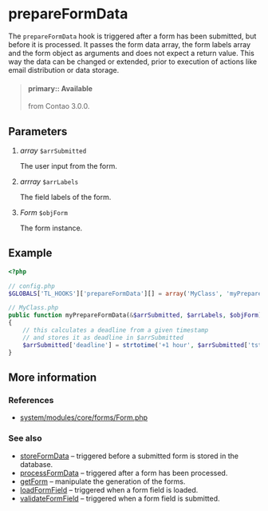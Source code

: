 # prepareFormData

The `prepareFormData` hook is triggered after a form has been submitted, but
before it is processed. It passes the form data array, the form labels array
and the form object as arguments and does not expect a return value. This way
the data can be changed or extended, prior to execution of actions like email
distribution or data storage.

> #### primary:: Available   
> from Contao 3.0.0.


## Parameters

1. *array* `$arrSubmitted`

    The user input from the form.

2. *arrray* `$arrLabels`

    The field labels of the form.

3. *Form* `$objForm`

    The form instance.


## Example

```php
<?php

// config.php
$GLOBALS['TL_HOOKS']['prepareFormData'][] = array('MyClass', 'myPrepareFormData');

// MyClass.php
public function myPrepareFormData(&$arrSubmitted, $arrLabels, $objForm)
{
    // this calculates a deadline from a given timestamp
    // and stores it as deadline in $arrSubmitted
    $arrSubmitted['deadline'] = strtotime('+1 hour', $arrSubmitted['tstamp']);
}
```


## More information


### References

- [system/modules/core/forms/Form.php](https://github.com/contao/core/blob/3.5.0/system/modules/core/forms/Form.php#L299-L306)


### See also

- [storeFormData](storeFormData.md) – triggered before a submitted form is stored in the database.
- [processFormData](processFormData.md) – triggered after a form has been processed.
- [getForm](getForm.md) – manipulate the generation of the forms.
- [loadFormField](loadFormField.md) – triggered when a form field is loaded.
- [validateFormField](validateFormField.md) – triggered when a form field is submitted.
